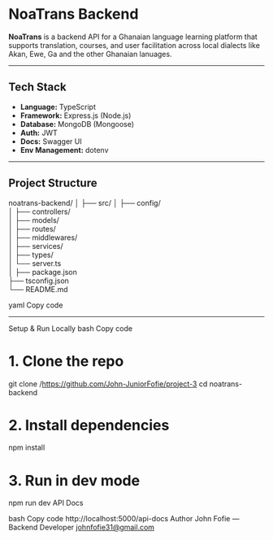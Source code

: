 #  NoaTrans Backend

**NoaTrans** is a backend API for a Ghanaian language learning platform that supports translation, courses, and user facilitation across local dialects like Akan, Ewe, Ga and the other Ghanaian lanuages.

---

##  Tech Stack
- **Language:** TypeScript  
- **Framework:** Express.js (Node.js)  
- **Database:** MongoDB (Mongoose)  
- **Auth:** JWT  
- **Docs:** Swagger UI  
- **Env Management:** dotenv  

---

## Project Structure
noatrans-backend/
│
├── src/
│   ├── config/          
│   ├── controllers/     
│   ├── models/          
│   ├── routes/          
│   ├── middlewares/     
│   ├── services/        
│   ├── types/           
│   └── server.ts       
│
├── package.json         
├── tsconfig.json        
└── README.md          


yaml
Copy code

---

 Setup & Run Locally
bash
Copy code
# 1. Clone the repo
git clone /https://github.com/John-JuniorFofie/project-3
cd noatrans-backend

# 2. Install dependencies
npm install

# 3. Run in dev mode
npm run dev
API Docs


bash
Copy code
http://localhost:5000/api-docs
 Author
John Fofie — Backend Developer
johnfofie31@gmail.com